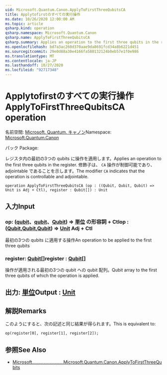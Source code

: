 ```yaml
---
uid: Microsoft.Quantum.Canon.ApplyToFirstThreeQubitsCA
title: Applytofirstのすべての実行操作
ms.date: 10/26/2020 12:00:00 AM
ms.topic: article
qsharp.kind: operation
qsharp.namespace: Microsoft.Quantum.Canon
qsharp.name: ApplyToFirstThreeQubitsCA
qsharp.summary: Applies an operation to the first three qubits in the register. The modifier `CA` indicates that the operation is controllable and adjointable.
ms.openlocfilehash: bd7a3ac260d370aae9da8691fcd34a8b6221d451
ms.sourcegitcommit: 29e0d88a30e4166fa580132124b0eb57e1f0e986
ms.translationtype: MT
ms.contentlocale: ja-JP
ms.lasthandoff: 10/27/2020
ms.locfileid: "92717348"
---
```

# <a name="applytofirstthreequbitsca-operation"></a><span data-ttu-id="e6bc0-102">Applytofirstのすべての実行操作</span><span class="sxs-lookup"><span data-stu-id="e6bc0-102">ApplyToFirstThreeQubitsCA operation</span></span>

<span data-ttu-id="e6bc0-103">名前空間: [Microsoft. Quantum. キャノン](xref:Microsoft.Quantum.Canon)</span><span class="sxs-lookup"><span data-stu-id="e6bc0-103">Namespace: [Microsoft.Quantum.Canon](xref:Microsoft.Quantum.Canon)</span></span>

<span data-ttu-id="e6bc0-104">パック [](https://nuget.org/packages/)</span><span class="sxs-lookup"><span data-stu-id="e6bc0-104">Package: [](https://nuget.org/packages/)</span></span>


<span data-ttu-id="e6bc0-105">レジスタ内の最初の3つの qubits に操作を適用します。</span><span class="sxs-lookup"><span data-stu-id="e6bc0-105">Applies an operation to the first three qubits in the register.</span></span>
<span data-ttu-id="e6bc0-106">修飾子は、 `CA` 操作が制御可能であり、adjointable であることを示します。</span><span class="sxs-lookup"><span data-stu-id="e6bc0-106">The modifier `CA` indicates that the operation is controllable and adjointable.</span></span>

```qsharp
operation ApplyToFirstThreeQubitsCA (op : ((Qubit, Qubit, Qubit) => Unit is Adj + Ctl), register : Qubit[]) : Unit
```


## <a name="input"></a><span data-ttu-id="e6bc0-107">入力</span><span class="sxs-lookup"><span data-stu-id="e6bc0-107">Input</span></span>

### <a name="op--qubitqubitqubit--unit-adj--ctl"></a><span data-ttu-id="e6bc0-108">op: ([qubit](xref:microsoft.quantum.lang-ref.qubit)、[qubit](xref:microsoft.quantum.lang-ref.qubit)、[Qubit](xref:microsoft.quantum.lang-ref.qubit)) => [単位](xref:microsoft.quantum.lang-ref.unit) の形容詞 + Ctl</span><span class="sxs-lookup"><span data-stu-id="e6bc0-108">op : ([Qubit](xref:microsoft.quantum.lang-ref.qubit),[Qubit](xref:microsoft.quantum.lang-ref.qubit),[Qubit](xref:microsoft.quantum.lang-ref.qubit)) => [Unit](xref:microsoft.quantum.lang-ref.unit) Adj + Ctl</span></span>

<span data-ttu-id="e6bc0-109">最初の3つの qubits に適用する操作</span><span class="sxs-lookup"><span data-stu-id="e6bc0-109">An operation to be applied to the first three qubits</span></span>


### <a name="register--qubit"></a><span data-ttu-id="e6bc0-110">register: [Qubit](xref:microsoft.quantum.lang-ref.qubit)[]</span><span class="sxs-lookup"><span data-stu-id="e6bc0-110">register : [Qubit](xref:microsoft.quantum.lang-ref.qubit)[]</span></span>

<span data-ttu-id="e6bc0-111">操作が適用される最初の3つの qubit への qubit 配列。</span><span class="sxs-lookup"><span data-stu-id="e6bc0-111">Qubit array to the first three qubits of which the operation is applied.</span></span>



## <a name="output--unit"></a><span data-ttu-id="e6bc0-112">出力: [単位](xref:microsoft.quantum.lang-ref.unit)</span><span class="sxs-lookup"><span data-stu-id="e6bc0-112">Output : [Unit](xref:microsoft.quantum.lang-ref.unit)</span></span>



## <a name="remarks"></a><span data-ttu-id="e6bc0-113">解説</span><span class="sxs-lookup"><span data-stu-id="e6bc0-113">Remarks</span></span>

<span data-ttu-id="e6bc0-114">このようにすると、次の記述と同じ結果が得られます。</span><span class="sxs-lookup"><span data-stu-id="e6bc0-114">This is equivalent to:</span></span>

```qsharp
op(register[0], register[1], register[2]);
```

## <a name="see-also"></a><span data-ttu-id="e6bc0-115">参照</span><span class="sxs-lookup"><span data-stu-id="e6bc0-115">See Also</span></span>

- [<span data-ttu-id="e6bc0-116">Microsoft.........................</span><span class="sxs-lookup"><span data-stu-id="e6bc0-116">Microsoft.Quantum.Canon.ApplyToFirstThreeQubits</span></span>](xref:Microsoft.Quantum.Canon.ApplyToFirstThreeQubits)